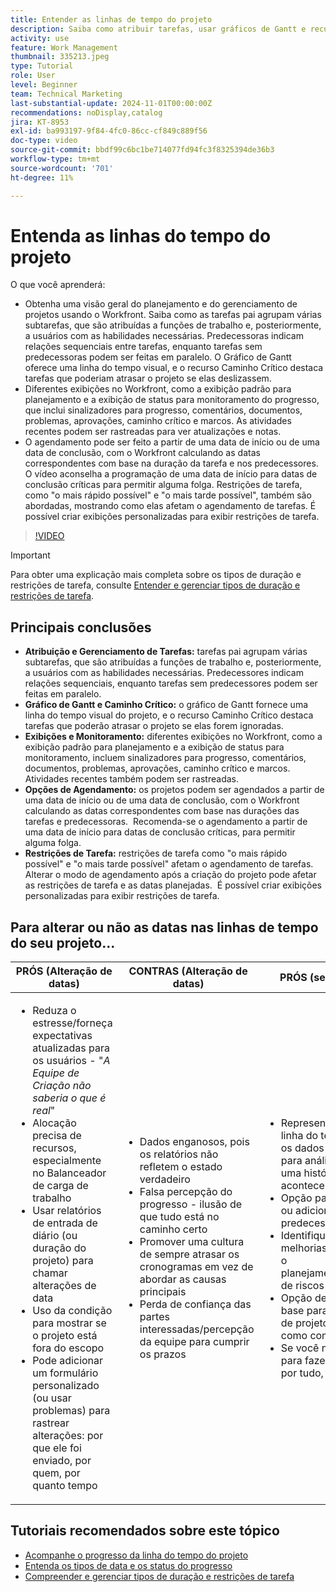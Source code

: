```yaml
---
title: Entender as linhas de tempo do projeto
description: Saiba como atribuir tarefas, usar gráficos de Gantt e recursos de caminho crítico, monitorar projetos por meio de exibições, agendar tarefas com eficiência e aplicar restrições para um planejamento de projeto ideal.
activity: use
feature: Work Management
thumbnail: 335213.jpeg
type: Tutorial
role: User
level: Beginner
team: Technical Marketing
last-substantial-update: 2024-11-01T00:00:00Z
recommendations: noDisplay,catalog
jira: KT-8953
exl-id: ba993197-9f84-4fc0-86cc-cf849c889f56
doc-type: video
source-git-commit: bbdf99c6bc1be714077fd94fc3f8325394de36b3
workflow-type: tm+mt
source-wordcount: '701'
ht-degree: 11%

---
```


# Entenda as linhas do tempo do projeto

O que você aprenderá:

* Obtenha uma visão geral do planejamento e do gerenciamento de projetos usando o Workfront. Saiba como as tarefas pai agrupam várias subtarefas, que são atribuídas a funções de trabalho e, posteriormente, a usuários com as habilidades necessárias. Predecessoras indicam relações sequenciais entre tarefas, enquanto tarefas sem predecessoras podem ser feitas em paralelo. O Gráfico de Gantt oferece uma linha do tempo visual, e o recurso Caminho Crítico destaca tarefas que poderiam atrasar o projeto se elas deslizassem.
* Diferentes exibições no Workfront, como a exibição padrão para planejamento e a exibição de status para monitoramento do progresso, que inclui sinalizadores para progresso, comentários, documentos, problemas, aprovações, caminho crítico e marcos. As atividades recentes podem ser rastreadas para ver atualizações e notas.
* O agendamento pode ser feito a partir de uma data de início ou de uma data de conclusão, com o Workfront calculando as datas correspondentes com base na duração da tarefa e nos predecessores. O vídeo aconselha a programação de uma data de início para datas de conclusão críticas para permitir alguma folga. Restrições de tarefa, como &quot;o mais rápido possível&quot; e &quot;o mais tarde possível&quot;, também são abordadas, mostrando como elas afetam o agendamento de tarefas. É possível criar exibições personalizadas para exibir restrições de tarefa.

>[!VIDEO](https://video.tv.adobe.com/v/335213/?quality=12&learn=on&enablevpops=1)

>[!IMPORTANT]
>
>Para obter uma explicação mais completa sobre os tipos de duração e restrições de tarefa, consulte [Entender e gerenciar tipos de duração e restrições de tarefa](/help/manage-work/intermediate-projects/understand-and-manage-duration-types-and-task-constraints.md).

## Principais conclusões

* **Atribuição e Gerenciamento de Tarefas:** tarefas pai agrupam várias subtarefas, que são atribuídas a funções de trabalho e, posteriormente, a usuários com as habilidades necessárias. &#x200B; Predecessores indicam relações sequenciais, enquanto tarefas sem predecessores podem ser feitas em paralelo. &#x200B;
* **Gráfico de Gantt e Caminho Crítico:** o gráfico de Gantt fornece uma linha do tempo visual do projeto, e o recurso Caminho Crítico destaca tarefas que poderão atrasar o projeto se elas forem ignoradas. &#x200B;
* **Exibições e Monitoramento:** diferentes exibições no Workfront, como a exibição padrão para planejamento e a exibição de status para monitoramento, incluem sinalizadores para progresso, comentários, documentos, problemas, aprovações, caminho crítico e marcos. Atividades recentes também podem ser rastreadas. &#x200B;
* **Opções de Agendamento:** os projetos podem ser agendados a partir de uma data de início ou de uma data de conclusão, com o Workfront calculando as datas correspondentes com base nas durações das tarefas e predecessoras. &#x200B; Recomenda-se o agendamento a partir de uma data de início para datas de conclusão críticas, para permitir alguma folga. &#x200B;
* **Restrições de Tarefa:** restrições de tarefa como &quot;o mais rápido possível&quot; e &quot;o mais tarde possível&quot; afetam o agendamento de tarefas. &#x200B; Alterar o modo de agendamento após a criação do projeto pode afetar as restrições de tarefa e as datas planejadas. &#x200B; É possível criar exibições personalizadas para exibir restrições de tarefa. &#x200B;


## Para alterar ou não as datas nas linhas de tempo do seu &#x200B;projeto...

| PRÓS (Alteração de datas) | CONTRAS (Alteração de datas) | PRÓS (sem alterar datas) | CONTRAS (datas não alteradas) |
|---------------------------|---------------------------|---------------------------|---------------------------|
| <ul><li>Reduza o estresse/forneça expectativas atualizadas para os usuários - &quot;_A Equipe de Criação não saberia o que é real_&quot;</li><li>Alocação precisa de recursos, especialmente no Balanceador de carga de trabalho</li><li>Usar relatórios de entrada de diário (ou duração do projeto) para chamar alterações de data</li><li>Uso da condição para mostrar se o projeto está fora do escopo</li><li>Pode adicionar um formulário personalizado (ou usar problemas) para rastrear alterações: por que ele foi enviado, por quem, por quanto tempo</li></ul> | <ul></li><li>Dados enganosos, pois os relatórios não refletem o estado verdadeiro</li><li>Falsa percepção do progresso - ilusão de que tudo está no caminho certo&#x200B;</li><li>Promover uma cultura de sempre atrasar os cronogramas em vez de abordar as causas principais&#x200B;</li><li>Perda de confiança das partes interessadas/percepção da equipe para cumprir os prazos </li></ul> | <ul></li><li>Representação precisa da linha do tempo do projeto — os dados podem ser usados para análise e para contar uma história clara do que aconteceu</li><li>Opção para alterar a duração ou adicionar atraso ao predecessor</li><li>Identifique facilmente as melhorias de processos para o planejamento/gerenciamento de riscos futuros&#x200B;</li><li>Opção de utilizar linhas de base para capturar o plano de projeto original e usá-lo como comparação</li><li>Se você não tem pessoas para fazer isso, e fazer isso por tudo, não faça isso&#x200B;</li></ul> | <ul></li><li>Confusão e/ou frustração do usuário - abundância de tarefas &quot;atrasadas&quot;, apesar do fato de que eles apenas foram notificados</li><li>Os recursos foram efetivamente alocados para serem mapeados ao plano original, mas agora estão sobrecarregados com trabalho atrasado</li><li>A linha do tempo do projeto não pode ser usada para comunicar claramente as atualizações às partes interessadas</li></ul> |


## Tutoriais recomendados sobre este tópico

* [Acompanhe o progresso da linha do tempo do projeto](/help/manage-work/project-timelines/track-work-progress-from-the-project-timeline.md)
* [Entenda os tipos de data e os status do progresso](/help/manage-work/project-timelines/understand-task-dates-and-progress-status.md)
* [Compreender e gerenciar tipos de duração e restrições de tarefa](/help/manage-work/intermediate-projects/understand-and-manage-duration-types-and-task-constraints.md)

